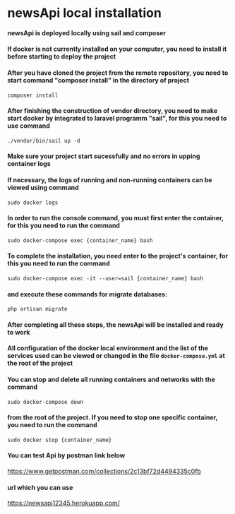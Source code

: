 # newsApi local installation
#### newsApi is deployed locally using sail and composer

#### If docker is not currently installed on your computer, you need to install it before starting to deploy the project

#### After you have cloned the project from the remote repository, you need to start command "composer install" in the directory of project
```
composer install
```

#### After finishing the construction of vendor directory, you need to make start docker by integrated to laravel programm "sail", for this you need to use command
```
./vendor/bin/sail up -d 
```

#### Make sure your project start sucessfully and no errors in upping container logs

#### If necessary, the logs of running and non-running containers can be viewed using command
```
sudo docker logs
```

#### In order to run the console command, you must first enter the container, for this you need to run the command
```
sudo docker-compose exec {container_name} bash
```

#### To complete the installation, you need enter to the project's container, for this you need to run the command
```
sudo docker-compose exec -it --user=sail {container_name} bash
```
#### and execute these commands for migrate databases:

```
php artisan migrate
```

#### After completing all these steps, the newsApi will be installed and ready to work

#### All configuration of the docker local environment and the list of the services used can be viewed or changed in the file `docker-compose.yml` at the root of the project

#### You can stop and delete all running containers and networks with the command
```
sudo docker-compose down
```
#### from the root of the project. If you need to stop one specific container, you need to run the command
```
sudo docker stop {container_name}
```
#### You can test Api by postman link below
https://www.getpostman.com/collections/2c13bf72d4494335c0fb

#### url which you can use
https://newsapi12345.herokuapp.com/
